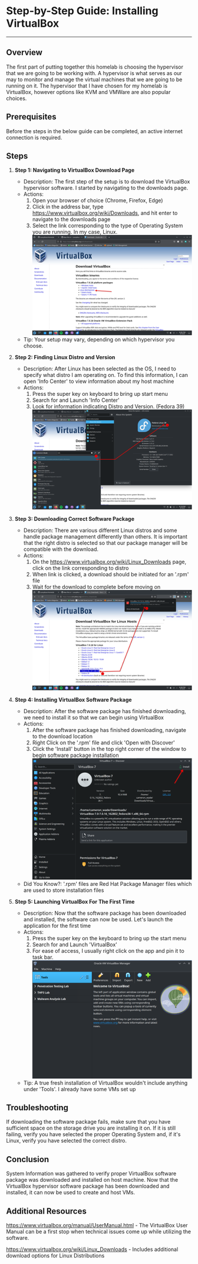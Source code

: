  # Step-by-Step Guide: Installing VirtualBox

---

## Overview

The first part of putting together this homelab is choosing the hypervisor that we are going to be working with. A hypervisor is what serves as our may to monitor and manage the virtual machines that we are going to be running on it. The hypervisor that I have chosen for my homelab is VirtualBox, however options like KVM and VMWare are also popular choices.

## Prerequisites

Before the steps in the below guide can be completed, an active internet connection is required.

## Steps

1. **Step 1: Navigating to VirtualBox Download Page**
    - Description: The first step of the setup is to download the VirtualBox hypervisor software. I started by navigating to the downloads page.
    - Actions:
        1. Open your browser of choice (Chrome, Firefox, Edge)
        2. Click in the address bar, type https://www.virtualbox.org/wiki/Downloads, and hit enter to navigate to the downloads page
        3. Select the link corresponding to the type of Operating System you are running. In my case, Linux.
        ![Screenshot 1](<Screenshots/Installing VirtualBox/Virtual-Box-Downloads-Page.png>)
    - Tip: Your setup may vary, depending on which hypervisor you choose.

2. **Step 2: Finding Linux Distro and Version**
    - Description: After Linux has been selected as the OS, I need to specify what distro I am operating on. To find this information, I can open 'Info Center' to view information about my host machine
    - Actions:
        1. Press the super key on keyboard to bring up start menu
        2. Search for and Launch 'Info Center'
        3. Look for information indicating Distro and Version. (Fedora 39)
        ![Screenshot 1](<Screenshots/Installing VirtualBox/Finding-Fedora-Version.png>)

3. **Step 3: Downloading Correct Software Package**
    - Description: There are various different Linux distros and some handle package management differently than others. It is important that the right distro is selected so that our package manager will be compatible with the download.
    - Actions:
        1. On the https://www.virtualbox.org/wiki/Linux_Downloads page, click on the link corresponding to distro
        2. When link is clicked, a download should be initiated for an '.rpm' file
        3. Wait for the download to complete before moving on
        ![Screenshot 1](<Screenshots/Installing VirtualBox/Linux-Downloads-Page.png>)

4. **Step 4: Installing VirtualBox Software Package**
    - Description: After the software package has finished downloading, we need to install it so that we can begin using VirtualBox
    - Actions:
        1. After the software package has finished downloading, navigate to the download location
        2. Right Click on the '.rpm' file and click 'Open with Discover'
        3. Click the 'Install' button in the top right corner of the window to begin software package installation
        ![Screenshot 1](<Screenshots/Installing VirtualBox/Virtual-Box-Software-Package.png>)
    - Did You Know?: '.rpm' files are Red Hat Package Manager files which are used to store installation files

5. **Step 5: Launching VirtualBox For The First Time**
    - Description: Now that the software package has been downloaded and installed, the software can now be used. Let's launch the application for the first time
    - Actions:
        1. Press the super key on the keyboard to bring up the start menu
        2. Search for and Launch 'VirtualBox'
        3. For ease of access, I usually right click on the app and pin it to task bar.
        ![Screenshot 1](<Screenshots/Installing VirtualBox/Virtual-Box-Initial-Open.png>)
    - Tip: A true fresh installation of VirtualBox wouldn't include anything under 'Tools'. I already have some VMs set up

## Troubleshooting

If downloading the software package fails, make sure that you have sufficient space on the storage drive you are installing it on. If it is still failing, verify you have selected the proper Operating System and, if it's Linux, verify you have selected the correct distro.

## Conclusion

System Information was gathered to verify proper VirtualBox software package was downloaded and installed on host machine. Now that the VirtualBox hypervisor software package has been downloaded and installed, it can now be used to create and host VMs.

## Additional Resources

https://www.virtualbox.org/manual/UserManual.html - The VirtualBox User Manual can be a first stop when technical issues come up while utilizing the software.

https://www.virtualbox.org/wiki/Linux_Downloads - Includes additional download options for Linux Distributions